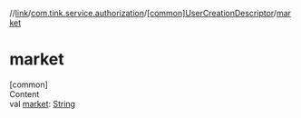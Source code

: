 //[link](../../index.md)/[com.tink.service.authorization](../index.md)/[[common]UserCreationDescriptor](index.md)/[market](market.md)



# market  
[common]  
Content  
val [market](market.md): [String](https://kotlinlang.org/api/latest/jvm/stdlib/kotlin/-string/index.html)  



